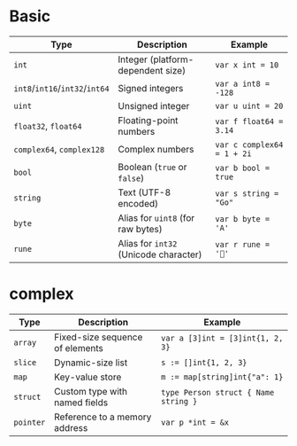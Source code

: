 # Basic
| Type                           | Description                           | Example                    |
| ------------------------------ | ------------------------------------- | -------------------------- |
| `int`                          | Integer (platform-dependent size)     | `var x int = 10`           |
| `int8`/`int16`/`int32`/`int64` | Signed integers                       | `var a int8 = -128`        |
| `uint`                         | Unsigned integer                      | `var u uint = 20`          |
| `float32`, `float64`           | Floating-point numbers                | `var f float64 = 3.14`     |
| `complex64`, `complex128`      | Complex numbers                       | `var c complex64 = 1 + 2i` |
| `bool`                         | Boolean (`true` or `false`)           | `var b bool = true`        |
| `string`                       | Text (UTF-8 encoded)                  | `var s string = "Go"`      |
| `byte`                         | Alias for `uint8` (for raw bytes)     | `var b byte = 'A'`         |
| `rune`                         | Alias for `int32` (Unicode character) | `var r rune = '🦊'`        |


#  complex
| Type      | Description                     | Example                              |
| --------- | ------------------------------- | ------------------------------------ |
| `array`   | Fixed-size sequence of elements | `var a [3]int = [3]int{1, 2, 3}`     |
| `slice`   | Dynamic-size list               | `s := []int{1, 2, 3}`                |
| `map`     | Key-value store                 | `m := map[string]int{"a": 1}`        |
| `struct`  | Custom type with named fields   | `type Person struct { Name string }` |
| `pointer` | Reference to a memory address   | `var p *int = &x`                    |
